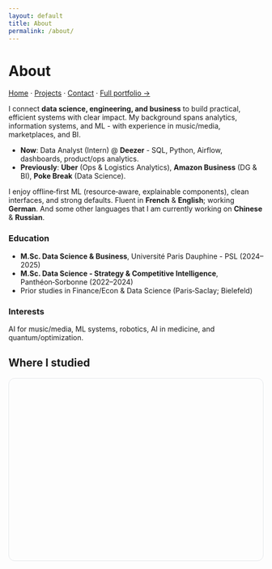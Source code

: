 ```yaml
---
layout: default
title: About
permalink: /about/
---
```

# About

[Home](/) · [Projects](/projects/) · [Contact](/contact/) · [Full portfolio →](https://sites.google.com/view/philippeguerrier/home)

I connect **data science, engineering, and business** to build practical, efficient systems with clear impact. My background spans analytics, information systems, and ML - with experience in music/media, marketplaces, and BI.

- **Now**: Data Analyst (Intern) @ **Deezer** - SQL, Python, Airflow, dashboards, product/ops analytics.  
- **Previously**: **Uber** (Ops & Logistics Analytics), **Amazon Business** (DG & BI), **Poke Break** (Data Science).

I enjoy offline‑first ML (resource‑aware, explainable components), clean interfaces, and strong defaults. Fluent in **French** & **English**; working **German**. And some other languages that I am currently working on **Chinese** & **Russian**.

### Education
- **M.Sc. Data Science & Business**, Université Paris Dauphine - PSL (2024–2025)
- **M.Sc. Data Science - Strategy & Competitive Intelligence**, Panthéon‑Sorbonne (2022–2024)
- Prior studies in Finance/Econ & Data Science (Paris‑Saclay; Bielefeld)

### Interests
AI for music/media, ML systems, robotics, AI in medicine, and quantum/optimization.



## Where I studied

<div id="eduMap" class="leaflet-map" aria-label="Study locations map"></div>

<style>
  /* map container (responsive, no grey bars) */
  #eduMap.leaflet-map{
    height: 360px;
    border:1px solid var(--border, #e5e7eb);
    border-radius:12px;
    margin:16px 0;
  }
  /* dark mode background behind tiles */
  html[data-theme="dark"] .leaflet-container { background:#0b1220; }
</style>

<script>
(function(){
  const mountId = 'eduMap';

  function init(){
    const el = document.getElementById(mountId);
    if (!el || el.dataset.mapInit) return;   // never double-init
    el.dataset.mapInit = '1';

    // Create map (wheel zoom off by default; we enable it on hover below)
    const map = L.map(el, {
      zoomControl: true,
      scrollWheelZoom: false,
      worldCopyJump: true
    });

    // Light / Dark basemaps (Carto)
    const light = L.tileLayer(
      'https://{s}.basemaps.cartocdn.com/light_nolabels/{z}/{x}/{y}{r}.png',
      { attribution: '&copy; OpenStreetMap &copy; CARTO' }
    );
    const dark = L.tileLayer(
      'https://{s}.basemaps.cartocdn.com/dark_nolabels/{z}/{x}/{y}{r}.png',
      { attribution: '&copy; OpenStreetMap &copy; CARTO' }
    );

    function applyTheme(){
      const isDark = document.documentElement.getAttribute('data-theme') === 'dark';
      if (isDark) { if (!map.hasLayer(dark)) { dark.addTo(map); light.remove(); } }
      else        { if (!map.hasLayer(light)) { light.addTo(map); dark.remove(); } }
    }
    applyTheme();
    new MutationObserver(applyTheme).observe(document.documentElement, {
      attributes:true, attributeFilter:['data-theme']
    });

    // Study places (name, lat, lon)
    const places = [
      ['Paris, France',              48.8566,   2.3522],
      ['West Palm Beach, Florida',   26.7153, -80.0534],
      ['Bielefeld, Germany',         52.0302,   8.5325],
      ['Miami, Florida',             25.7617, -80.1918],
      ['Versailles, France',         48.8049,   2.1204],
      ['Saclay, France',             48.7322,   2.1697],
      ['Paris, France',              48.8566,   2.3522]
    ];

    const bounds = [];
    places.forEach(([label, lat, lng]) => {
      L.marker([lat, lng], { title: label })
        .addTo(map)
        .bindPopup('<strong>' + label + '</strong><br/>Study location')
        .bindTooltip(label, { direction:'top', opacity:0.9, permanent:false });
      bounds.push([lat,lng]);
    });

    // Fit to markers + fix for initial grey bars
    map.fitBounds(bounds, { padding:[24,24] });
    setTimeout(() => map.invalidateSize(), 200);

    // Wheel zoom only when hovered (nice UX)
    el.addEventListener('mouseenter', () => map.scrollWheelZoom.enable());
    el.addEventListener('mouseleave', () => map.scrollWheelZoom.disable());
  }

  // Load Leaflet once (CSS + JS) then init
  function loadLeaflet(){
    if (window.L) return init();
    const cssId = 'leaflet-css';
    if (!document.getElementById(cssId)) {
      const link = document.createElement('link');
      link.id = cssId; link.rel = 'stylesheet';
      link.href = 'https://unpkg.com/leaflet@1.9.4/dist/leaflet.css';
      document.head.appendChild(link);
    }
    const s = document.createElement('script');
    s.src = 'https://unpkg.com/leaflet@1.9.4/dist/leaflet.js';
    s.onload = init;
    document.head.appendChild(s);
  }

  // Wait for the container to exist
  if (document.readyState === 'loading')
    document.addEventListener('DOMContentLoaded', loadLeaflet);
  else
    loadLeaflet();
})();
</script>




